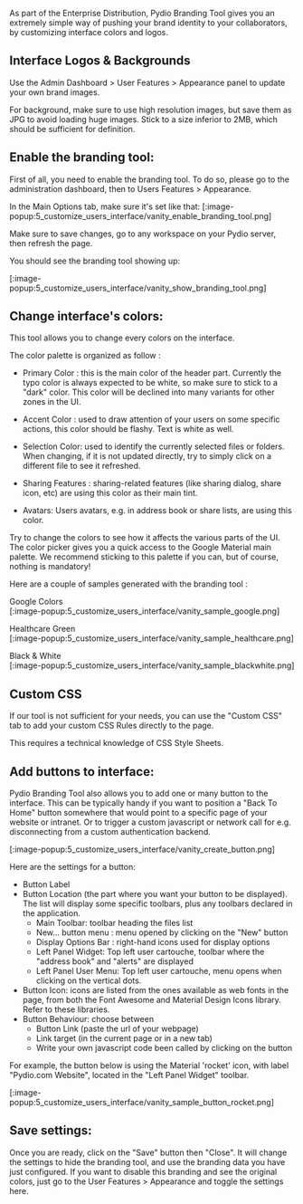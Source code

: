 As part of the Enterprise Distribution, Pydio Branding Tool gives you an extremely simple way of pushing your brand identity to your collaborators, 
by customizing interface colors and logos.



## Interface Logos & Backgrounds

Use the Admin Dashboard > User Features > Appearance panel to update your own brand images.

For background, make sure to use high resolution images, but save them as JPG to avoid loading huge images. Stick to a size inferior to 2MB, which should be sufficient for definition.

## Enable the branding tool:

First of all, you need to enable the branding tool. To do so, please go to the administration dashboard, then to Users Features > Appearance.

In the Main Options tab, make sure it's set like that:
[:image-popup:5_customize_users_interface/vanity_enable_branding_tool.png]

Make sure to save changes, go to any workspace on your Pydio server, then refresh the page.

You should see the branding tool showing up:

[:image-popup:5_customize_users_interface/vanity_show_branding_tool.png]

## Change interface's colors:

This tool allows you to change every colors on the interface. 

The color palette is organized as follow : 

- Primary Color : this is the main color of the header part. Currently the typo color is always expected to be white, so make sure to stick to a "dark" color. This color will be declined into many variants for other zones in the UI.
- Accent Color : used to draw attention of your users on some specific actions, this color should be flashy. Text is white as well.
- Selection Color: used to identify the currently selected files or folders. When changing, if it is not updated directly, try to simply click on a different file to see it refreshed.

- Sharing Features : sharing-related features (like sharing dialog, share icon, etc) are using this color as their main tint.
- Avatars: Users avatars, e.g. in address book or share lists, are using this color.  

Try to change the colors to see how it affects the various parts of the UI. The color picker gives you a quick access to the Google Material main palette. We recommend sticking
to this palette if you can, but of course, nothing is mandatory!

Here are a couple of samples generated with the branding tool : 

Google Colors  
[:image-popup:5_customize_users_interface/vanity_sample_google.png]

Healthcare Green  
[:image-popup:5_customize_users_interface/vanity_sample_healthcare.png]

Black & White  
[:image-popup:5_customize_users_interface/vanity_sample_blackwhite.png]

## Custom CSS

If our tool is not sufficient for your needs, you can use the "Custom CSS" tab to add your custom CSS Rules directly to the page. 

This requires a technical knowledge of CSS Style Sheets.

## Add buttons to interface:

Pydio Branding Tool also allows you to add one or many button to the interface. This can be typically handy if you want to position a "Back To Home" button somewhere that 
would point to a specific page of your website or intranet. Or to trigger a custom javascript or network call for e.g. disconnecting from a custom authentication backend.

[:image-popup:5_customize_users_interface/vanity_create_button.png]

Here are the settings for a button:

- Button Label
- Button Location (the part where you want your button to be displayed). The list will display some specific toolbars, plus any toolbars declared in the application.
  - Main Toolbar: toolbar heading the files list
  - New... button menu : menu opened by clicking on the "New" button
  - Display Options Bar : right-hand icons used for display options
  - Left Panel Widget: Top left user cartouche, toolbar where the "address book" and "alerts" are displayed
  - Left Panel User Menu: Top left user cartouche, menu opens when clicking on the vertical dots.
- Button Icon: icons are listed from the ones available as web fonts in the page, from both the Font Awesome and Material Design Icons library. Refer to these libraries.
- Button Behaviour: choose between
  - Button Link (paste the url of your webpage)
  - Link target (in the current page or in a new tab)
  - Write your own javascript code been called by clicking on the button

For example, the button below is using the Material 'rocket' icon, with label "Pydio.com Website", located in the "Left Panel Widget" toolbar.

[:image-popup:5_customize_users_interface/vanity_sample_button_rocket.png]

## Save settings:

Once you are ready, click on the "Save" button then "Close". It will change the settings to hide the branding tool, and use the branding data you have just configured. If you want 
 to disable this branding and see the original colors, just go to the User Features > Appearance and toggle the settings here.